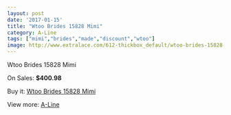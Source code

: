 ```yaml
---
layout: post
date: '2017-01-15'
title: "Wtoo Brides 15828 Mimi"
category: A-Line
tags: ["mimi","brides","made","discount","wtoo"]
image: http://www.extralace.com/612-thickbox_default/wtoo-brides-15828-mimi.jpg
---
```

Wtoo Brides 15828 Mimi

On Sales: **$400.98**
<a href="https://www.extralace.com/a-line/292-wtoo-brides-15828-mimi.html"><amp-img layout="responsive" width="600" height="600" src="//www.extralace.com/612-thickbox_default/wtoo-brides-15828-mimi.jpg" alt="Wtoo Brides 15828 Mimi 0" /></a>
<a href="https://www.extralace.com/a-line/292-wtoo-brides-15828-mimi.html"><amp-img layout="responsive" width="600" height="600" src="//www.extralace.com/613-thickbox_default/wtoo-brides-15828-mimi.jpg" alt="Wtoo Brides 15828 Mimi 1" /></a>

Buy it: [Wtoo Brides 15828 Mimi](https://www.extralace.com/a-line/292-wtoo-brides-15828-mimi.html "Wtoo Brides 15828 Mimi")

View more: [A-Line](https://www.extralace.com/2-a-line "A-Line")